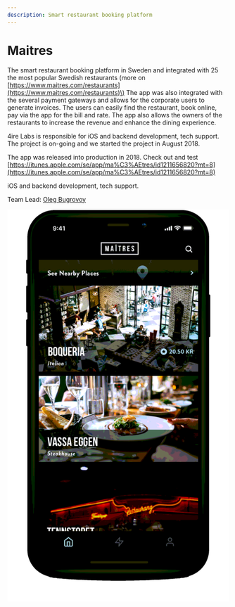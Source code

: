 ```yaml
---
description: Smart restaurant booking platform
---
```


# Maitres

The smart restaurant booking platform in Sweden and integrated with 25 the most popular Swedish restaurants \(more on [https://www.maitres.com/restaurants](https://www.maitres.com/restaurants)\) The app was also integrated with the several payment gateways and allows for the corporate users to generate invoices.  The users can easily find the restaurant, book online, pay via the app for the bill and rate.  The app also allows the owners of the restaurants to increase the revenue and enhance the dining experience.    


4ire Labs is responsible for iOS and backend development, tech support. The project is on-going and we started the project in August 2018. 

The app was released into production in 2018. Check out and test [https://itunes.apple.com/se/app/ma%C3%AEtres/id1211656820?mt=8](https://itunes.apple.com/se/app/ma%C3%AEtres/id1211656820?mt=8)



iOS and backend development, tech support.

Team Lead: [Oleg Bugrovoy](../about/oleg-bugrovoy.md)

![](../.gitbook/assets/image%20%2810%29.png)

